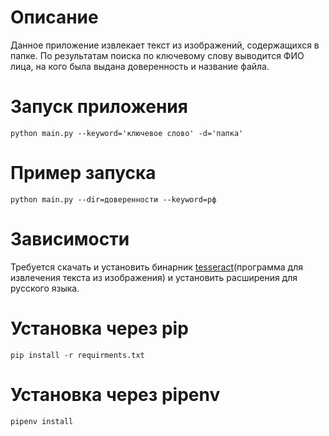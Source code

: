 # Описание
Данное приложение извлекает текст из изображений, содержащихся в папке.
По результатам поиска по ключевому слову выводится ФИО
лица, на кого была выдана доверенность и название файла.
# Запуск приложения
```console
python main.py --keyword='ключевое слово' -d='папка'
```
# Пример запуска
```console
python main.py --dir=доверенности --keyword=рф
```
# Зависимости
Требуется скачать и установить бинарник [tesseract](https://github.com/tesseract-ocr/tesseract/wiki/Downloads)(программа для извлечения текста из изображения) и установить расширения для русского языка.
# Установка через pip
```console
pip install -r requirments.txt
```
# Установка через pipenv
```console
pipenv install
```